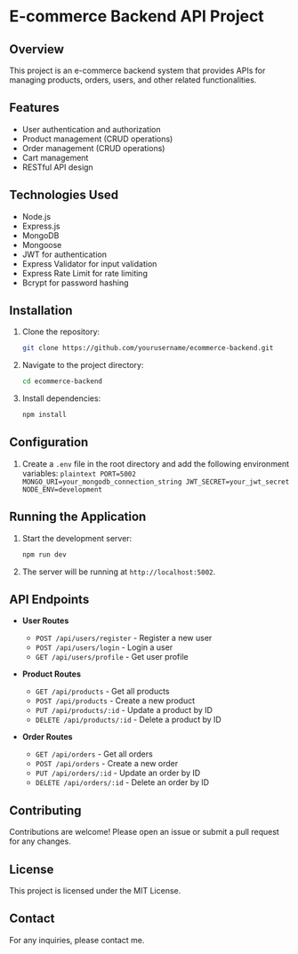 # E-commerce Backend API Project

## Overview

This project is an e-commerce backend system that provides APIs for managing products, orders, users, and other related functionalities.

## Features

- User authentication and authorization
- Product management (CRUD operations)
- Order management (CRUD operations)
- Cart management
- RESTful API design

## Technologies Used

- Node.js
- Express.js
- MongoDB
- Mongoose
- JWT for authentication
- Express Validator for input validation
- Express Rate Limit for rate limiting
- Bcrypt for password hashing

## Installation

1. Clone the repository:
   ```bash
   git clone https://github.com/yourusername/ecommerce-backend.git
   ```
2. Navigate to the project directory:
   ```bash
   cd ecommerce-backend
   ```
3. Install dependencies:
   ```bash
   npm install
   ```

## Configuration

1. Create a `.env` file in the root directory and add the following environment variables:
   `plaintext
    PORT=5002
    MONGO_URI=your_mongodb_connection_string
    JWT_SECRET=your_jwt_secret
    NODE_ENV=development
    `

## Running the Application

1. Start the development server:
   ```bash
   npm run dev
   ```
2. The server will be running at `http://localhost:5002`.

## API Endpoints

- **User Routes**

  - `POST /api/users/register` - Register a new user
  - `POST /api/users/login` - Login a user
  - `GET /api/users/profile` - Get user profile

- **Product Routes**

  - `GET /api/products` - Get all products
  - `POST /api/products` - Create a new product
  - `PUT /api/products/:id` - Update a product by ID
  - `DELETE /api/products/:id` - Delete a product by ID

- **Order Routes**
  - `GET /api/orders` - Get all orders
  - `POST /api/orders` - Create a new order
  - `PUT /api/orders/:id` - Update an order by ID
  - `DELETE /api/orders/:id` - Delete an order by ID

## Contributing

Contributions are welcome! Please open an issue or submit a pull request for any changes.

## License

This project is licensed under the MIT License.

## Contact

For any inquiries, please contact me.
